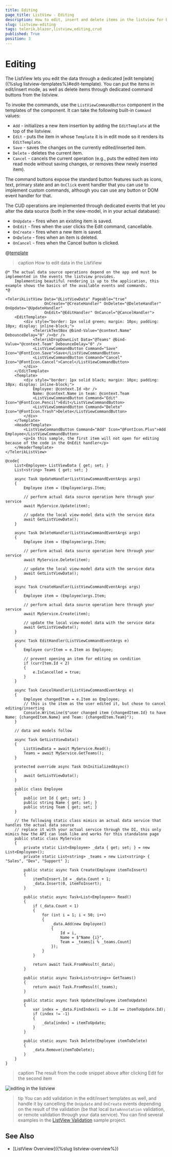 ```yaml
---
title: Editing
page_title: ListView - Editing
description: How to edit, insert and delete items in the listview for Blazor.
slug: listview-editing
tags: telerik,blazor,listview,editing,crud
published: True
position: 3
---
```


# Editing

The ListView lets you edit the data through a dedicated [edit template]({%slug listview-templates%}#edit-template). You can put the items in edit/insert mode, as well as delete items through dedicated command buttons from the listview.

To invoke the commands, use the `ListViewCommandButton` component in the templates of the component. It can take the following built-in `Command` values:
* `Add` - initializes a new item insertion by adding the `EditTemplate` at the top of the listview.
* `Edit` - puts the item in whose `Template` it is in edit mode so it renders its `EditTemplate`.
* `Save` - saves the changes on the currently edited/inserted item.
* `Delete` - deletes the current item.
* `Cancel` - cancels the current operation (e.g., puts the edited item into read mode without saving changes, or removes thew newly inserted item).

The command buttons expose the standard button features such as icons, text, primary state and an `OnClick` event handler that you can use to implement custom commands, although you can use any button or DOM event handler for that.

The CUD operations are implemented through dedicated events that let you alter the data source (both in the view-model, in in your actual database):

* `OnUpdate` - fires when an existing item is saved.
* `OnEdit` - fires when the user clicks the Edit command, cancellable.
* `OnCreate` - fires when a new item is saved.
* `OnDelete` - fires when an item is deleted.
* `OnCancel` - fires when the Cancel button is clicked.

@[template](/_contentTemplates/common/inputs.md#edit-debouncedelay)

>caption How to edit data in the ListView

````CSHTML
@* The actual data source operations depend on the app and must be implemented in the events the listview provides.
    Implementing beautiful rendering is up to the application, this example shows the basics of the available events and commands.
*@

<TelerikListView Data="@ListViewData" Pageable="true"
                 OnCreate="@CreateHandler" OnDelete="@DeleteHandler" OnUpdate="@UpdateHandler"
                 OnEdit="@EditHandler" OnCancel="@CancelHandler">
    <EditTemplate>
        <div style="border: 1px solid green; margin: 10px; padding: 10px; display: inline-block;">
            <TelerikTextBox @bind-Value="@context.Name" DebounceDelay="0" /><br />
            <TelerikDropDownList Data="@Teams" @bind-Value="@context.Team" DebounceDelay="0" />
            <ListViewCommandButton Command="Save" Icon="@FontIcon.Save">Save</ListViewCommandButton>
            <ListViewCommandButton Command="Cancel" Icon="@FontIcon.Cancel">Cancel</ListViewCommandButton>
        </div>
    </EditTemplate>
    <Template>
        <div style="border: 1px solid black; margin: 10px; padding: 10px; display: inline-block;">
            Employee: @context.Id <br />
            Name: @context.Name in team: @context.Team
            <ListViewCommandButton Command="Edit" Icon="@FontIcon.Pencil">Edit</ListViewCommandButton>
            <ListViewCommandButton Command="Delete" Icon="@FontIcon.Trash">Delete</ListViewCommandButton>
        </div>
    </Template>
    <HeaderTemplate>
        <ListViewCommandButton Command="Add" Icon="@FontIcon.Plus">Add Employee</ListViewCommandButton>
        <p>In this sample, the first item will not open for editing because of the code in the OnEdit handler</p>
    </HeaderTemplate>
</TelerikListView>

@code{
    List<Employee> ListViewData { get; set; }
    List<string> Teams { get; set; }

    async Task UpdateHandler(ListViewCommandEventArgs args)
    {
        Employee item = (Employee)args.Item;

        // perform actual data source operation here through your service
        await MyService.Update(item);

        // update the local view-model data with the service data
        await GetListViewData();
    }

    async Task DeleteHandler(ListViewCommandEventArgs args)
    {
        Employee item = (Employee)args.Item;

        // perform actual data source operation here through your service
        await MyService.Delete(item);

        // update the local view-model data with the service data
        await GetListViewData();
    }

    async Task CreateHandler(ListViewCommandEventArgs args)
    {
        Employee item = (Employee)args.Item;

        // perform actual data source operation here through your service
        await MyService.Create(item);

        // update the local view-model data with the service data
        await GetListViewData();
    }

    async Task EditHandler(ListViewCommandEventArgs e)
    {
        Employee currItem = e.Item as Employee;

        // prevent opening an item for editing on condition
        if (currItem.Id < 2)
        {
            e.IsCancelled = true;
        }
    }

    async Task CancelHandler(ListViewCommandEventArgs e)
    {
        Employee changedItem = e.Item as Employee;
        // this is the item as the user edited it, but chose to cancel editing/inserting
        Console.WriteLine($"user changed item {changedItem.Id} to have Name: {changedItem.Name} and Team: {changedItem.Team}");
    }

    // data and models follow

    async Task GetListViewData()
    {
        ListViewData = await MyService.Read();
        Teams = await MyService.GetTeams();
    }

    protected override async Task OnInitializedAsync()
    {
        await GetListViewData();
    }

    public class Employee
    {
        public int Id { get; set; }
        public string Name { get; set; }
        public string Team { get; set; }
    }

    // the following static class mimics an actual data service that handles the actual data source
    // replace it with your actual service through the DI, this only mimics how the API can look like and works for this standalone page
    public static class MyService
    {
        private static List<Employee> _data { get; set; } = new List<Employee>();
        private static List<string> _teams = new List<string> { "Sales", "Dev", "Support" };

        public static async Task Create(Employee itemToInsert)
        {
            itemToInsert.Id = _data.Count + 1;
            _data.Insert(0, itemToInsert);
        }

        public static async Task<List<Employee>> Read()
        {
            if (_data.Count < 1)
            {
                for (int i = 1; i < 50; i++)
                {
                    _data.Add(new Employee()
                    {
                        Id = i,
                        Name = $"Name {i}",
                        Team = _teams[i % _teams.Count]
                    });
                }
            }

            return await Task.FromResult(_data);
        }

        public static async Task<List<string>> GetTeams()
        {
            return await Task.FromResult(_teams);
        }

        public static async Task Update(Employee itemToUpdate)
        {
            var index = _data.FindIndex(i => i.Id == itemToUpdate.Id);
            if (index != -1)
            {
                _data[index] = itemToUpdate;
            }
        }

        public static async Task Delete(Employee itemToDelete)
        {
            _data.Remove(itemToDelete);
        }
    }
}
````

>caption The result from the code snippet above after clicking Edit for the second item

![editing in the listview](images/listview-editing-sample.png)

>tip You can add validation in the edit/insert templates as well, and handle it by cancelling the `OnUpdate` and `OnCreate` events depending on the result of the validation (be that local `DataAnnotation` validation, or remote validation through your data service). You can find several examples in the [ListView Validation](https://github.com/telerik/blazor-ui/tree/master/listview/ValidationExamples) sample project.


## See Also

  * [ListView Overview]({%slug listview-overview%})
   
  
